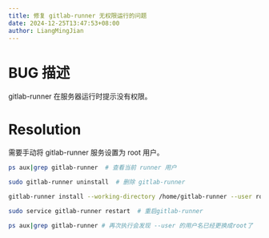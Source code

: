 ```yaml
---
title: 修复 gitlab-runner 无权限运行的问题
date: 2024-12-25T13:47:53+08:00
author: LiangMingJian
---
```


# BUG 描述

gitlab-runner 在服务器运行时提示没有权限。

# Resolution

需要手动将 gitlab-runner 服务设置为 root 用户。

```bash
ps aux|grep gitlab-runner  # 查看当前 runner 用户

sudo gitlab-runner uninstall  # 删除 gitlab-runner

gitlab-runner install --working-directory /home/gitlab-runner --user root  # 设置 root 用户

sudo service gitlab-runner restart  # 重启gitlab-runner

ps aux|grep gitlab-runner # 再次执行会发现 --user 的用户名已经更换成root了
```
